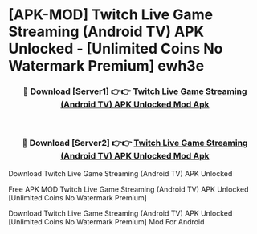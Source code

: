 # [APK-MOD] Twitch  Live Game Streaming (Android TV) APK Unlocked - [Unlimited Coins No Watermark Premium] ewh3e



<div align="center">
<h3>🔴 Download [Server1] 👉👉 <a href="https://momento.my/?title=Twitch__Live_Game_Streaming_(Android_TV)_APK_Unlocked">Twitch  Live Game Streaming (Android TV) APK Unlocked Mod Apk</a></h3><br>

<h3>🔴 Download [Server2] 👉👉 <a href="https://momento.my/?title=Twitch__Live_Game_Streaming_(Android_TV)_APK_Unlocked">Twitch  Live Game Streaming (Android TV) APK Unlocked Mod Apk</a></h3>
</div>



Download Twitch  Live Game Streaming (Android TV) APK Unlocked 

Free APK MOD Twitch  Live Game Streaming (Android TV) APK Unlocked [Unlimited Coins No Watermark Premium]

Download Twitch  Live Game Streaming (Android TV) APK Unlocked [Unlimited Coins No Watermark Premium] Mod For Android

